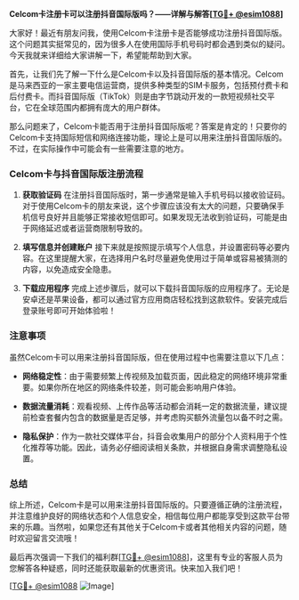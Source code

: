 **Celcom卡注册卡可以注册抖音国际版吗？——详解与解答[[TG💪+ @esim1088](https://t.me/s/esim1088)]**

大家好！最近有朋友问我，使用Celcom卡注册卡是否能够成功注册抖音国际版。这个问题其实挺常见的，因为很多人在使用国际手机号码时都会遇到类似的疑问。今天我就来详细给大家讲解一下，希望能帮助到大家。

首先，让我们先了解一下什么是Celcom卡以及抖音国际版的基本情况。Celcom是马来西亚的一家主要电信运营商，提供多种类型的SIM卡服务，包括预付费卡和后付费卡。而抖音国际版（TikTok）则是由字节跳动开发的一款短视频社交平台，它在全球范围内都拥有庞大的用户群体。

那么问题来了，Celcom卡能否用于注册抖音国际版呢？答案是肯定的！只要你的Celcom卡支持国际短信和网络连接功能，理论上是可以用来注册抖音国际版的。不过，在实际操作中可能会有一些需要注意的地方。

### Celcom卡与抖音国际版注册流程

1. **获取验证码**
   在注册抖音国际版时，第一步通常是输入手机号码以接收验证码。对于使用Celcom卡的朋友来说，这个步骤应该没有太大的问题，只要确保手机信号良好并且能够正常接收短信即可。如果发现无法收到验证码，可能是由于网络延迟或者运营商限制导致的。

2. **填写信息并创建账户**
   接下来就是按照提示填写个人信息，并设置密码等必要内容。在这里提醒大家，在选择用户名时尽量避免使用过于简单或容易被猜测的内容，以免造成安全隐患。

3. **下载应用程序**
   完成上述步骤后，就可以下载抖音国际版的应用程序了。无论是安卓还是苹果设备，都可以通过官方应用商店轻松找到这款软件。安装完成后登录账号即可开始体验啦！

### 注意事项

虽然Celcom卡可以用来注册抖音国际版，但在使用过程中也需要注意以下几点：

- **网络稳定性**：由于需要频繁上传视频及加载页面，因此稳定的网络环境非常重要。如果你所在地区的网络条件较差，则可能会影响用户体验。
  
- **数据流量消耗**：观看视频、上传作品等活动都会消耗一定的数据流量，建议提前检查套餐内包含的数据量是否足够，并考虑购买额外流量包以备不时之需。

- **隐私保护**：作为一款社交媒体平台，抖音会收集用户的部分个人资料用于个性化推荐等功能。因此，请务必仔细阅读相关条款，并根据自身需求调整隐私设置。

### 总结

综上所述，Celcom卡是可以用来注册抖音国际版的。只要遵循正确的注册流程，并注意维护良好的网络状态和个人信息安全，相信每位用户都能享受到这款平台带来的乐趣。当然啦，如果您还有其他关于Celcom卡或者其他相关内容的问题，随时欢迎留言交流哦！

最后再次强调一下我们的福利群[[TG💪+ @esim1088](https://t.me/s/esim1088)]，这里有专业的客服人员为您解答各种疑惑，同时还能获取最新的优惠资讯。快来加入我们吧！

[[TG💪+ @esim1088](https://t.me/s/esim1088) ![Image](https://i.postimg.cc/4NQfJmqS/Snipaste-2025-05-13-00-14-12.png)]